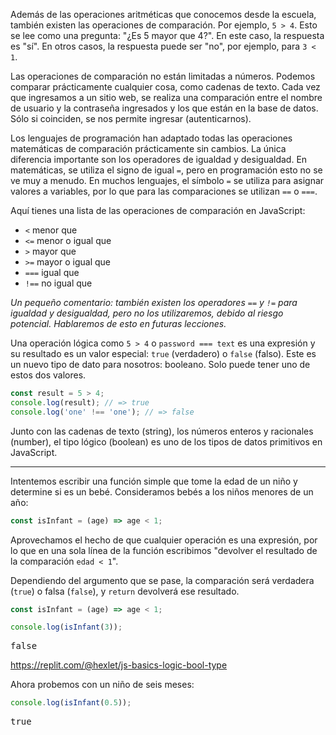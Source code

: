 
Además de las operaciones aritméticas que conocemos desde la escuela, también existen las operaciones de comparación. Por ejemplo, `5 > 4`. Esto se lee como una pregunta: "¿Es 5 mayor que 4?". En este caso, la respuesta es "sí". En otros casos, la respuesta puede ser "no", por ejemplo, para `3 < 1`.

Las operaciones de comparación no están limitadas a números. Podemos comparar prácticamente cualquier cosa, como cadenas de texto. Cada vez que ingresamos a un sitio web, se realiza una comparación entre el nombre de usuario y la contraseña ingresados y los que están en la base de datos. Sólo si coinciden, se nos permite ingresar (autenticarnos).

Los lenguajes de programación han adaptado todas las operaciones matemáticas de comparación prácticamente sin cambios. La única diferencia importante son los operadores de igualdad y desigualdad. En matemáticas, se utiliza el signo de igual `=`, pero en programación esto no se ve muy a menudo. En muchos lenguajes, el símbolo `=` se utiliza para asignar valores a variables, por lo que para las comparaciones se utilizan `==` o `===`.

Aquí tienes una lista de las operaciones de comparación en JavaScript:

* `<` menor que
* `<=` menor o igual que
* `>` mayor que
* `>=` mayor o igual que
* `===` igual que
* `!==` no igual que

_Un pequeño comentario: también existen los operadores `==` y `!=` para igualdad y desigualdad, pero no los utilizaremos, debido al riesgo potencial. Hablaremos de esto en futuras lecciones._

Una operación lógica como `5 > 4` o `password === text` es una expresión y su resultado es un valor especial: `true` (verdadero) o `false` (falso). Este es un nuevo tipo de dato para nosotros: booleano. Solo puede tener uno de estos dos valores.

```javascript
const result = 5 > 4;
console.log(result); // => true
console.log('one' !== 'one'); // => false
```

Junto con las cadenas de texto (string), los números enteros y racionales (number), el tipo lógico (boolean) es uno de los tipos de datos primitivos en JavaScript.

---

Intentemos escribir una función simple que tome la edad de un niño y determine si es un bebé. Consideramos bebés a los niños menores de un año:

```javascript
const isInfant = (age) => age < 1;
```

Aprovechamos el hecho de que cualquier operación es una expresión, por lo que en una sola línea de la función escribimos "devolver el resultado de la comparación `edad < 1`".

Dependiendo del argumento que se pase, la comparación será verdadera (`true`) o falsa (`false`), y `return` devolverá ese resultado.

```javascript
const isInfant = (age) => age < 1;

console.log(isInfant(3));
```

<pre class='hexlet-basics-output'>false</pre>

https://replit.com/@hexlet/js-basics-logic-bool-type

Ahora probemos con un niño de seis meses:

```javascript
console.log(isInfant(0.5));
```

<pre class='hexlet-basics-output'>true</pre>

